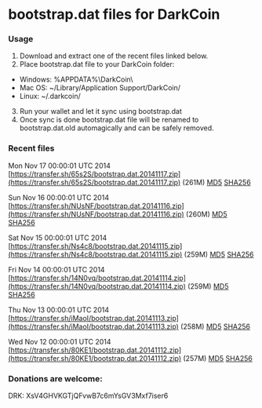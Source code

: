 # bootstrap.dat files for DarkCoin

### Usage

1. Download and extract one of the recent files linked below.
2. Place bootstrap.dat file to your DarkCoin folder:
 - Windows: %APPDATA%\DarkCoin\
 - Mac OS: ~/Library/Application Support/DarkCoin/
 - Linux: ~/.darkcoin/
3. Run your wallet and let it sync using bootstrap.dat
4. Once sync is done bootstrap.dat file will be renamed to bootstrap.dat.old automagically and can be safely removed.

### Recent files

Mon Nov 17 00:00:01 UTC 2014 [https://transfer.sh/65s2S/bootstrap.dat.20141117.zip](https://transfer.sh/65s2S/bootstrap.dat.20141117.zip) (261M) [MD5](https://transfer.sh/QKvMF/md5.txt) [SHA256](https://transfer.sh/1gVRxL/sha256.txt)

Sun Nov 16 00:00:01 UTC 2014 [https://transfer.sh/NUsNF/bootstrap.dat.20141116.zip](https://transfer.sh/NUsNF/bootstrap.dat.20141116.zip) (260M) [MD5](https://transfer.sh/oATCh/md5.txt) [SHA256](https://transfer.sh/17kVkQ/sha256.txt)

Sat Nov 15 00:00:01 UTC 2014 [https://transfer.sh/Ns4c8/bootstrap.dat.20141115.zip](https://transfer.sh/Ns4c8/bootstrap.dat.20141115.zip) (259M) [MD5](https://transfer.sh/1ahyXQ/md5.txt) [SHA256](https://transfer.sh/j8a8k/sha256.txt)

Fri Nov 14 00:00:01 UTC 2014 [https://transfer.sh/14N0vq/bootstrap.dat.20141114.zip](https://transfer.sh/14N0vq/bootstrap.dat.20141114.zip) (259M) [MD5](https://transfer.sh/SAvp1/md5.txt) [SHA256](https://transfer.sh/159YHl/sha256.txt)

Thu Nov 13 00:00:01 UTC 2014 [https://transfer.sh/iMaoI/bootstrap.dat.20141113.zip](https://transfer.sh/iMaoI/bootstrap.dat.20141113.zip) (258M) [MD5](https://transfer.sh/rQvqA/md5.txt) [SHA256](https://transfer.sh/Sbhhq/sha256.txt)

Wed Nov 12 00:00:01 UTC 2014 [https://transfer.sh/80KE1/bootstrap.dat.20141112.zip](https://transfer.sh/80KE1/bootstrap.dat.20141112.zip) (257M) [MD5](https://transfer.sh/CBI0V/md5.txt) [SHA256](https://transfer.sh/19LfaB/sha256.txt)

### Donations are welcome:

DRK: XsV4GHVKGTjQFvwB7c6mYsGV3Mxf7iser6
